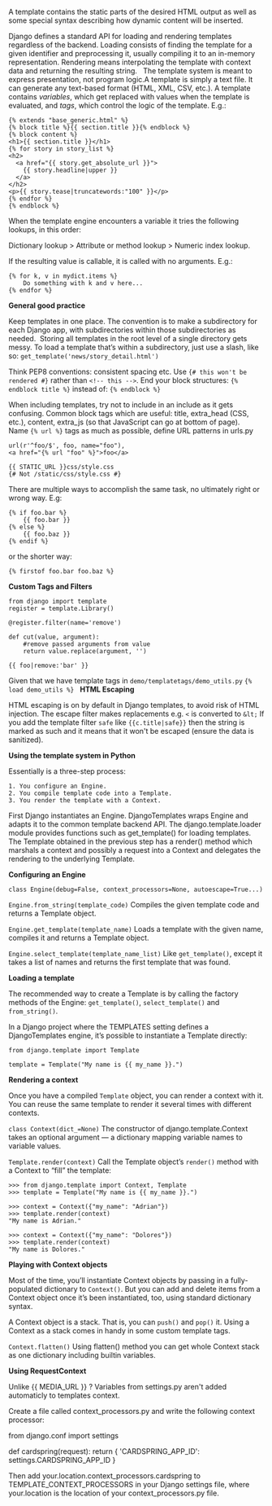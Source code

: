 A template contains the static parts of the desired HTML output as well as some special syntax describing how dynamic content will be inserted.

Django defines a standard API for loading and rendering templates regardless of the backend. Loading consists of finding the template for a given identifier and preprocessing it, usually compiling it to an in-memory representation. Rendering means interpolating the template with context data and returning the resulting string.
 
The template system is meant to express presentation, not program logic.A template is simply a text file. It can generate any text-based format (HTML, XML, CSV, etc.).
A template contains *variables*, which get replaced with values when the template is evaluated, and *tags*, which control the logic of the template. E.g.:

    {% extends "base_generic.html" %}
    {% block title %}{{ section.title }}{% endblock %}
    {% block content %}
    <h1>{{ section.title }}</h1>
    {% for story in story_list %}
    <h2>
      <a href="{{ story.get_absolute_url }}">
        {{ story.headline|upper }}
      </a>
    </h2>
    <p>{{ story.tease|truncatewords:"100" }}</p>
    {% endfor %}
    {% endblock %}

When the template engine encounters a variable it tries the following lookups, in this order:

Dictionary lookup > Attribute or method lookup > Numeric index lookup.

If the resulting value is callable, it is called with no arguments. E.g.:

    {% for k, v in mydict.items %}
        Do something with k and v here...
    {% endfor %}

**General good practice**

Keep templates in one place. The convention is to make a subdirectory for each Django app, with subdirectories within those subdirectories as needed.  Storing all templates in the root level of a single directory gets messy. To load a template that’s within a subdirectory, just use a slash, like so:
`get_template('news/story_detail.html')`

Think PEP8 conventions: consistent spacing etc.
Use `{# this won't be rendered #}` rather than `<!-- this -->`. End your block structures: `{% endblock title %}` instead of: `{% endblock %}`

When including templates, try not to include in an include as it gets confusing.
Common block tags which are useful: title, extra_head (CSS, etc.), content, extra_js (so that JavaScript can go at bottom of page).
 
Name `{% url %}` tags as much as possible, define URL patterns in urls.py

    url(r'^foo/$', foo, name="foo"),
    <a href="{% url "foo" %}">foo</a>

    {{ STATIC_URL }}css/style.css
    {# Not /static/css/style.css #}

There are multiple ways to accomplish the same task, no ultimately right or wrong way. E.g:

    {% if foo.bar %}
        {{ foo.bar }}
    {% else %}
        {{ foo.baz }}
    {% endif %}

or the shorter way:

    {% firstof foo.bar foo.baz %}

**Custom Tags and Filters**

    from django import template
    register = template.Library()

    @register.filter(name='remove')

    def cut(value, argument):
        #remove passed arguments from value
        return value.replace(argument, '')

    {{ foo|remove:'bar' }}

Given that we have template tags in `demo/templatetags/demo_utils.py`
`{% load demo_utils %}`
 
**HTML Escaping**

HTML escaping is on by default in Django templates, to avoid risk of HTML injection. The escape filter makes replacements e.g. `<` is converted to `&lt;`
If you add the template filter `safe` like `{{c.title|safe}}` then the string is marked as such and it means that it won't be escaped (ensure the data is sanitized).

**Using the template system in Python**

Essentially is a three-step process:

    1. You configure an Engine.
    2. You compile template code into a Template.
    3. You render the template with a Context.

First Django instantiates an Engine. DjangoTemplates wraps Engine and adapts it to the common template backend API.
The django.template.loader module provides functions such as get_template() for loading templates.
The Template obtained in the previous step has a render() method which marshals a context and possibly a request into a Context and delegates the rendering to the underlying Template.

**Configuring an Engine**

`class Engine(debug=False, context_processors=None, autoescape=True...)`

`Engine.from_string(template_code)`  Compiles the given template code and returns a Template object.

`Engine.get_template(template_name)` Loads a template with the given name, compiles it and returns a Template object.

`Engine.select_template(template_name_list)`  Like `get_template()`, except it takes a list of names and returns the first template that was found.

**Loading a template**

The recommended way to create a Template is by calling the factory methods of the Engine: `get_template()`, `select_template()` and `from_string()`.

In a Django project where the TEMPLATES setting defines a DjangoTemplates engine, it’s possible to instantiate a Template directly:

    from django.template import Template

    template = Template("My name is {{ my_name }}.")

**Rendering a context**

Once you have a compiled `Template` object, you can render a context with it. You can reuse the same template to render it several times with different contexts.

`class Context(dict_=None)` The constructor of django.template.Context takes an optional argument — a dictionary mapping variable names to variable values.

`Template.render(context)` Call the Template object’s `render()` method with a Context to “fill” the template:

    >>> from django.template import Context, Template
    >>> template = Template("My name is {{ my_name }}.")

    >>> context = Context({"my_name": "Adrian"})
    >>> template.render(context)
    "My name is Adrian."

    >>> context = Context({"my_name": "Dolores"})
    >>> template.render(context)
    "My name is Dolores."

**Playing with Context objects**

Most of the time, you’ll instantiate Context objects by passing in a fully-populated dictionary to `Context()`. But you can add and delete items from a Context object once it’s been instantiated, too, using standard dictionary syntax.

A Context object is a stack. That is, you can `push()` and `pop()` it.
Using a Context as a stack comes in handy in some custom template tags.

`Context.flatten()` Using flatten() method you can get whole Context stack as one dictionary including builtin variables.

**Using RequestContext**


Unlike {{ MEDIA_URL }} ? Variables from settings.py aren't added automaticly to templates context.

Create a file called context_processors.py and write the following context processor:

from django.conf import settings

def cardspring(request):
    return { 'CARDSPRING_APP_ID': settings.CARDSPRING_APP_ID }

Then add your.location.context_processors.cardspring to TEMPLATE_CONTEXT_PROCESSORS in your Django settings file, where your.location is the location of your context_processors.py file.
